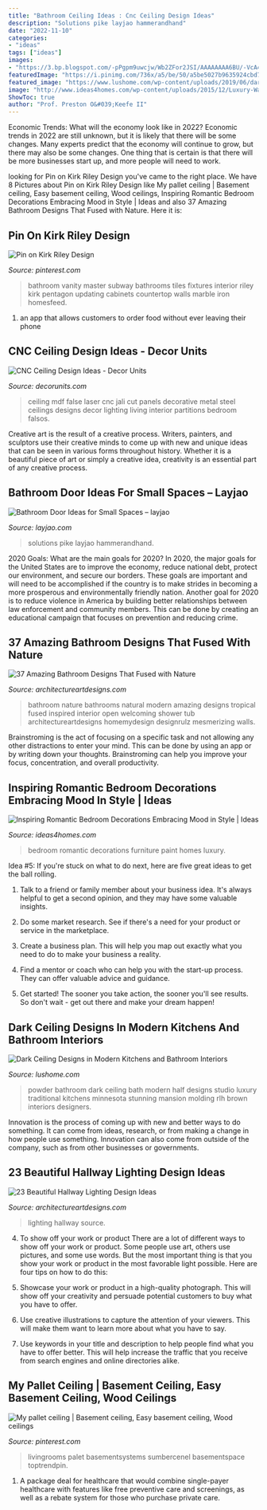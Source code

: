 ```yaml
---
title: "Bathroom Ceiling Ideas : Cnc Ceiling Design Ideas"
description: "Solutions pike layjao hammerandhand"
date: "2022-11-10"
categories:
- "ideas"
tags: ["ideas"]
images:
- "https://3.bp.blogspot.com/-pPgpm9uwcjw/Wb2ZFor2JSI/AAAAAAAA6BU/-VcA4lRiVjY6SaYVMTevMjwS0J5qh_FGwCLcBGAs/s1600/7.jpg"
featuredImage: "https://i.pinimg.com/736x/a5/be/50/a5be5027b9635924cbd780d32e2b3312.jpg"
featured_image: "https://www.lushome.com/wp-content/uploads/2019/06/dark-ceiling-designs-black-white-bathroom-7-1.jpg"
image: "http://www.ideas4homes.com/wp-content/uploads/2015/12/Luxury-Wall-Paint-in-Romantic-Bedroom-Decorations-with-Best-Furniture-and-Pastel-Accent.jpg"
ShowToc: true
author: "Prof. Preston O&#039;Keefe II"
---
```



Economic Trends: What will the economy look like in 2022?
Economic trends in 2022 are still unknown, but it is likely that there will be some changes. Many experts predict that the economy will continue to grow, but there may also be some changes. One thing that is certain is that there will be more businesses start up, and more people will need to work.

	

		
looking for Pin on Kirk Riley Design you've came to the right place. We have 8 Pictures about Pin on Kirk Riley Design like My pallet ceiling | Basement ceiling, Easy basement ceiling, Wood ceilings, Inspiring Romantic Bedroom Decorations Embracing Mood in Style | Ideas and also 37 Amazing Bathroom Designs That Fused with Nature. Here it is:
		
    
## Pin On Kirk Riley Design

<img loading=lazy src="https://i.pinimg.com/736x/a5/be/50/a5be5027b9635924cbd780d32e2b3312.jpg" onerror="this.onerror=null;this.src='https://tse2.mm.bing.net/th?id=OIP.y7Fk0NWdEvNAHX59DUAwNgHaKW&amp;pid=15.1';" alt="Pin on Kirk Riley Design">

_Source: pinterest.com_

>bathroom vanity master subway bathrooms tiles fixtures interior riley kirk pentagon updating cabinets countertop walls marble iron homesfeed. 

	

1. an app that allows customers to order food without ever leaving their phone

    
## CNC Ceiling Design Ideas - Decor Units

<img loading=lazy src="https://3.bp.blogspot.com/-pPgpm9uwcjw/Wb2ZFor2JSI/AAAAAAAA6BU/-VcA4lRiVjY6SaYVMTevMjwS0J5qh_FGwCLcBGAs/s1600/7.jpg" onerror="this.onerror=null;this.src='https://tse4.mm.bing.net/th?id=OIP.ltWr3TItaQqX_9mILy_noQHaJ4&amp;pid=15.1';" alt="CNC Ceiling Design Ideas - Decor Units">

_Source: decorunits.com_

>ceiling mdf false laser cnc jali cut panels decorative metal steel ceilings designs decor lighting living interior partitions bedroom falsos. 

	

Creative art is the result of a creative process. Writers, painters, and sculptors use their creative minds to come up with new and unique ideas that can be seen in various forms throughout history. Whether it is a beautiful piece of art or simply a creative idea, creativity is an essential part of any creative process.

    
## Bathroom Door Ideas For Small Spaces – Layjao

<img loading=lazy src="https://layjao.com/wp-content/uploads/2019/05/5-creative-solutions-for-small-bathrooms-hammer-hand.jpg" onerror="this.onerror=null;this.src='https://tse1.mm.bing.net/th?id=OIP.n02aeFDuzANuwEhbuPXm0AHaK-&amp;pid=15.1';" alt="Bathroom Door Ideas for Small Spaces – layjao">

_Source: layjao.com_

>solutions pike layjao hammerandhand. 

	

2020 Goals: What are the main goals for 2020?
In 2020, the major goals for the United States are to improve the economy, reduce national debt, protect our environment, and secure our borders. These goals are important and will need to be accomplished if the country is to make strides in becoming a more prosperous and environmentally friendly nation. Another goal for 2020 is to reduce violence in America by building better relationships between law enforcement and community members. This can be done by creating an educational campaign that focuses on prevention and reducing crime.

    
## 37 Amazing Bathroom Designs That Fused With Nature

<img loading=lazy src="https://www.architectureartdesigns.com/wp-content/uploads/2013/05/Natural-Bathroom-ArchitectureArtDesigns-10-630x900.jpeg" onerror="this.onerror=null;this.src='https://tse2.mm.bing.net/th?id=OIP.GCN_MHgk7H2Ql3LlZS1JHQHaKl&amp;pid=15.1';" alt="37 Amazing Bathroom Designs That Fused with Nature">

_Source: architectureartdesigns.com_

>bathroom nature bathrooms natural modern amazing designs tropical fused inspired interior open welcoming shower tub architectureartdesigns homemydesign designrulz mesmerizing walls. 

	

Brainstroming is the act of focusing on a specific task and not allowing any other distractions to enter your mind. This can be done by using an app or by writing down your thoughts. Brainstroming can help you improve your focus, concentration, and overall productivity.

    
## Inspiring Romantic Bedroom Decorations Embracing Mood In Style | Ideas

<img loading=lazy src="http://www.ideas4homes.com/wp-content/uploads/2015/12/Luxury-Wall-Paint-in-Romantic-Bedroom-Decorations-with-Best-Furniture-and-Pastel-Accent.jpg" onerror="this.onerror=null;this.src='https://tse4.mm.bing.net/th?id=OIP.0-xJcVkRBZoQF933dJDuzAHaEo&amp;pid=15.1';" alt="Inspiring Romantic Bedroom Decorations Embracing Mood in Style | Ideas">

_Source: ideas4homes.com_

>bedroom romantic decorations furniture paint homes luxury. 

	

Idea #5:
If you're stuck on what to do next, here are five great ideas to get the ball rolling.
1. Talk to a friend or family member about your business idea. It's always helpful to get a second opinion, and they may have some valuable insights.

2. Do some market research. See if there's a need for your product or service in the marketplace.

3. Create a business plan. This will help you map out exactly what you need to do to make your business a reality.

4. Find a mentor or coach who can help you with the start-up process. They can offer valuable advice and guidance.

5. Get started! The sooner you take action, the sooner you'll see results. So don't wait - get out there and make your dream happen!

    
## Dark Ceiling Designs In Modern Kitchens And Bathroom Interiors

<img loading=lazy src="https://www.lushome.com/wp-content/uploads/2019/06/dark-ceiling-designs-black-white-bathroom-7-1.jpg" onerror="this.onerror=null;this.src='https://tse1.mm.bing.net/th?id=OIP._TsE4iSg1BUrgBmsrbbfdAAAAA&amp;pid=15.1';" alt="Dark Ceiling Designs in Modern Kitchens and Bathroom Interiors">

_Source: lushome.com_

>powder bathroom dark ceiling bath modern half designs studio luxury traditional kitchens minnesota stunning mansion molding rlh brown interiors designers. 

	

Innovation is the process of coming up with new and better ways to do something. It can come from ideas, research, or from making a change in how people use something. Innovation can also come from outside of the company, such as from other businesses or governments.

    
## 23 Beautiful Hallway Lighting Design Ideas

<img loading=lazy src="http://www.architectureartdesigns.com/wp-content/uploads/2013/12/1445.jpg" onerror="this.onerror=null;this.src='https://tse2.mm.bing.net/th?id=OIP.HLk-5LK6_KsmMFwoF-FW4wAAAA&amp;pid=15.1';" alt="23 Beautiful Hallway Lighting Design Ideas">

_Source: architectureartdesigns.com_

>lighting hallway source. 

	

4. To show off your work or product
There are a lot of different ways to show off your work or product. Some people use art, others use pictures, and some use words. But the most important thing is that you show your work or product in the most favorable light possible. Here are four tips on how to do this:
1. Showcase your work or product in a high-quality photograph. This will show off your creativity and persuade potential customers to buy what you have to offer.

2. Use creative illustrations to capture the attention of your viewers. This will make them want to learn more about what you have to say.

3. Use keywords in your title and description to help people find what you have to offer better. This will help increase the traffic that you receive from search engines and online directories alike.


    
## My Pallet Ceiling | Basement Ceiling, Easy Basement Ceiling, Wood Ceilings

<img loading=lazy src="https://i.pinimg.com/736x/74/e8/6b/74e86b8285de4df2ea47355034d2a833--basement-ceilings-kitchen-ceilings.jpg" onerror="this.onerror=null;this.src='https://tse2.mm.bing.net/th?id=OIP.1AHwu1YY4Nw_MoyUn92Z3QHaJ8&amp;pid=15.1';" alt="My pallet ceiling | Basement ceiling, Easy basement ceiling, Wood ceilings">

_Source: pinterest.com_

>livingrooms palet basementsystems sumbercenel basementspace toptrendpin. 

	

1) A package deal for healthcare that would combine single-payer healthcare with features like free preventive care and screenings, as well as a rebate system for those who purchase private care.

